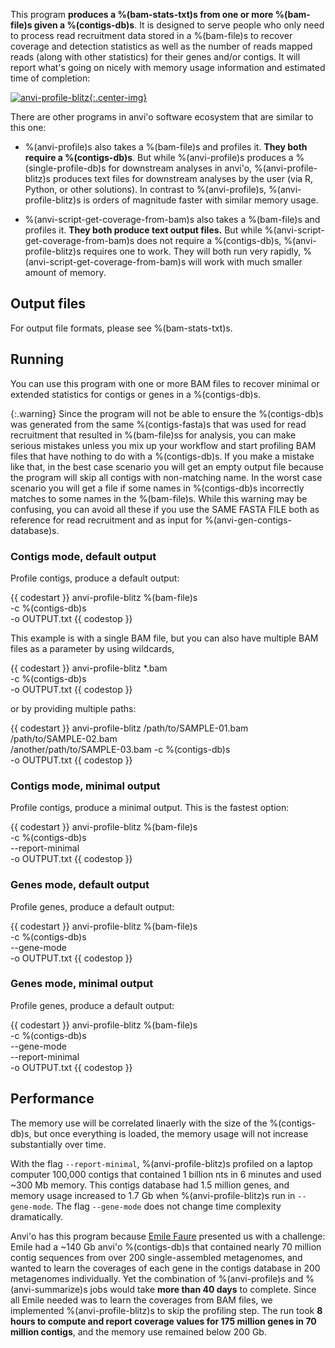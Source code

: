 This program **produces a %(bam-stats-txt)s from one or more %(bam-file)s given a %(contigs-db)s**. It is designed to serve people who only need to process read recruitment data stored in a %(bam-file)s to recover coverage and detection statistics as well as the number of reads mapped reads (along with other statistics) for their genes and/or contigs. It will report what's going on nicely with memory usage information and estimated time of completion:

[![anvi-profile-blitz](../../images/anvi-profile-blitz.png){:.center-img}](../../images/anvi-profile-blitz.png)

There are other programs in anvi'o software ecosystem that are similar to this one:

* %(anvi-profile)s also takes a %(bam-file)s and profiles it. **They both require a %(contigs-db)s**. But while %(anvi-profile)s produces a %(single-profile-db)s for downstream analyses in anvi'o, %(anvi-profile-blitz)s produces text files for downstream analyses by the user (via R, Python, or other solutions). In contrast to %(anvi-profile)s, %(anvi-profile-blitz)s is orders of magnitude faster with similar memory usage.

* %(anvi-script-get-coverage-from-bam)s also takes a %(bam-file)s and profiles it. **They both produce text output files.** But while %(anvi-script-get-coverage-from-bam)s does not require a %(contigs-db)s, %(anvi-profile-blitz)s requires one to work. They will both run very rapidly, %(anvi-script-get-coverage-from-bam)s will work with much smaller amount of memory.

## Output files

For output file formats, please see %(bam-stats-txt)s.

## Running

You can use this program with one or more BAM files to recover minimal or extended statistics for contigs or genes in a %(contigs-db)s.

{:.warning}
Since the program will not be able to ensure the %(contigs-db)s was generated from the same %(contigs-fasta)s that was used for read recruitment that resulted in %(bam-file)ss for analysis, you can make serious mistakes unless you mix up your workflow and start profiling BAM files that have nothing to do with a %(contigs-db)s. If you make a mistake like that, in the best case scenario you will get an empty output file because the program will skip all contigs with non-matching name. In the worst case scenario you will get a file if some names in %(contigs-db)s incorrectly matches to some names in the %(bam-file)s. While this warning may be confusing, you can avoid all these if you use the SAME FASTA FILE both as reference for read recruitment and as input for %(anvi-gen-contigs-database)s.

### Contigs mode, default output

Profile contigs, produce a default output:

{{ codestart }}
anvi-profile-blitz %(bam-file)s \
                   -c %(contigs-db)s \
                   -o OUTPUT.txt
{{ codestop }}

This example is with a single BAM file, but you can also have multiple BAM files as a parameter by using wildcards,

{{ codestart }}
anvi-profile-blitz *.bam \
                   -c %(contigs-db)s \
                   -o OUTPUT.txt
{{ codestop }}

or by providing multiple paths:

{{ codestart }}
anvi-profile-blitz /path/to/SAMPLE-01.bam \
                   /path/to/SAMPLE-02.bam \
                   /another/path/to/SAMPLE-03.bam
                   -c %(contigs-db)s \
                   -o OUTPUT.txt
{{ codestop }}

### Contigs mode, minimal output

Profile contigs, produce a minimal output. This is the fastest option:

{{ codestart }}
anvi-profile-blitz %(bam-file)s \
                   -c %(contigs-db)s \
                   --report-minimal \
                   -o OUTPUT.txt
{{ codestop }}

### Genes mode, default output

Profile genes, produce a default output:

{{ codestart }}
anvi-profile-blitz %(bam-file)s \
                   -c %(contigs-db)s \
                   --gene-mode \
                   -o OUTPUT.txt
{{ codestop }}

### Genes mode, minimal output

Profile genes, produce a default output:

{{ codestart }}
anvi-profile-blitz %(bam-file)s \
                   -c %(contigs-db)s \
                   --gene-mode \
                   --report-minimal \
                   -o OUTPUT.txt
{{ codestop }}


## Performance

The memory use will be correlated linaerly with the size of the %(contigs-db)s, but once everything is loaded, the memory usage will not increase substantially over time.

With the flag `--report-minimal`, %(anvi-profile-blitz)s profiled on a laptop computer 100,000 contigs that contained 1 billion nts in 6 minutes and used  ~300 Mb memory. This contigs database had 1.5 million genes, and memory usage increased to 1.7 Gb when %(anvi-profile-blitz)s run in `--gene-mode`. The flag `--gene-mode` does not change time complexity dramatically.

Anvi'o has this program because [Emile Faure](https://twitter.com/faureemile) presented us with a challenge: Emile had a ~140 Gb anvi'o %(contigs-db)s that contained nearly 70 million contig sequences from over 200 single-assembled metagenomes, and wanted to learn the coverages of each gene in the contigs database in 200 metagenomes individually. Yet the combination of %(anvi-profile)s and %(anvi-summarize)s jobs would take **more than 40 days** to complete. Since all Emile needed was to learn the coverages from BAM files, we implemented %(anvi-profile-blitz)s to skip the profiling step. The run took **8 hours to compute and report coverage values for 175 million genes in 70 million contigs**, and the memory use remained below 200 Gb.
